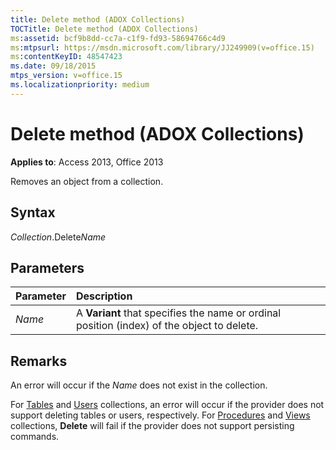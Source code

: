 ```yaml
---
title: Delete method (ADOX Collections)
TOCTitle: Delete method (ADOX Collections)
ms:assetid: bcf9b8dd-cc7a-c1f9-fd93-58694766c4d9
ms:mtpsurl: https://msdn.microsoft.com/library/JJ249909(v=office.15)
ms:contentKeyID: 48547423
ms.date: 09/18/2015
mtps_version: v=office.15
ms.localizationpriority: medium
---
```


# Delete method (ADOX Collections)

**Applies to**: Access 2013, Office 2013

Removes an object from a collection.

## Syntax

*Collection*.Delete*Name*

## Parameters

|Parameter|Description|
|:--------|:----------|
|*Name* |A **Variant** that specifies the name or ordinal position (index) of the object to delete.|

## Remarks

An error will occur if the *Name* does not exist in the collection.

For [Tables](tables-collection-adox.md) and [Users](users-collection-adox.md) collections, an error will occur if the provider does not support deleting tables or users, respectively. For [Procedures](procedures-collection-adox.md) and [Views](views-collection-adox.md) collections, **Delete** will fail if the provider does not support persisting commands.

